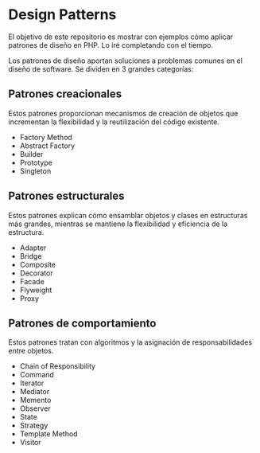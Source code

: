 # Design Patterns
El objetivo de este repositorio es mostrar con ejemplos cómo aplicar patrones de diseño en PHP. Lo iré completando con el tiempo.

Los patrones de diseño aportan soluciones a problemas comunes en el diseño de software. Se dividen en 3 grandes categorías:

## Patrones creacionales
Estos patrones proporcionan mecanismos de creación de objetos que incrementan la flexibilidad y la reutilización del código existente.

* Factory Method
* Abstract Factory
* Builder
* Prototype
* Singleton


## Patrones estructurales
Estos patrones explican cómo ensamblar objetos y clases en estructuras más grandes, mientras se mantiene la flexibilidad y eficiencia de la estructura.

* Adapter
* Bridge
* Composite
* Decorator
* Facade
* Flyweight
* Proxy


## Patrones de comportamiento
Estos patrones tratan con algoritmos y la asignación de responsabilidades entre objetos.

* Chain of Responsibility
* Command
* Iterator
* Mediator
* Memento
* Observer
* State
* Strategy
* Template Method
* Visitor
